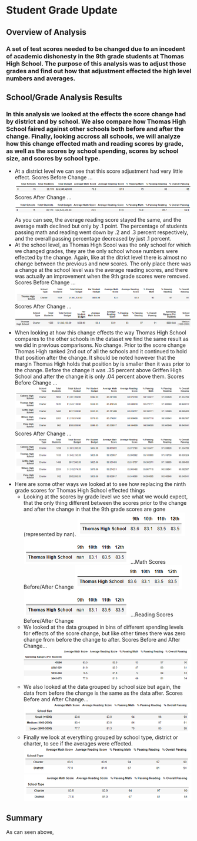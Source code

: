 # Student Grade Update
## Overview of Analysis

### A set of test scores needed to be changed due to an incedent of academic dishonesty in the 9th grade students at Thomas High School. The purpose of this analysis was to adjust those grades and find out how that adjustment effected the high level numbers and averages. 

## School/Grade Analysis Results

### In this analysis we looked at the effects the score change had by district and by school. We also compare how Thomas High School faired against other schools both before and after the change. Finally, looking accross all schools, we will analyze how this change effected math and reading scores by grade, as well as the scores by school spending, scores by school size, and scores by school type. 
  -  At a district level we can see that this score adjustment had very little effect. Scores Before Change ... ![District Level Before](Resources/DistrictSummary_Old.PNG) Scores After Change ... ![District Level Before](Resources/DistrictSummary_New.PNG) As you can see, the average reading score stayed the same, and the average math declined but only by .1 point. The percentage of students passing math and reading went down by .2 and .3 percent respectively, and the overall passing percentage decreased by just .1 percent.
  -  At the school level, as Thomas High Scool was the only school for which we changed grades, they are the only school whose numbers were effected by the change. Again, like at the ditrict level there is almost no change between the previous and new scores. The only place there was a change at the school level was the average reading scores, and there was actually an improvement when the 9th grade scores were removed. Scores Before Change ... ![School Level Before](Resources/SchoolSummary_Old.PNG) Scores After Change ... ![School Level After](Resources/SchoolSummary_New.PNG)
  -  When looking at how this change effects the way Thomas High School compares to the other schools in the dataset we find the same result as we did in previous comparisons. No change. Prior to the score change Thomas High ranked 2nd out of all the schools and it continued to hold that position after the change. It should be noted however that the margin Thomas High holds that position by is smaller then it was prior to the change. Before the change it was .35 percent above Griffen High School and after the change it is only .04 percent above them. Scores Before Change ... ![Top 5 Before](Resources/Top5_Old.PNG) Scores After Change ... ![Top 5 After](Resources/Top5_New.PNG)
  -  Here are some other ways we looked at to see how replacing the ninth grade scores for Thomas High School effected things
     *  Looking at the scores by grade level we see what we would expect, that the only thing different between the scores prior to the change and after the change in that the 9th grade scores are gone (represented by nan). ![Math By Grade Before](Resources/MathByGrade_Old.PNG) ![Math By Grade After](Resources/MathByGrade_New.PNG) ...Math Scores Before/After Change     ![Math By Grade Before](Resources/MathByGrade_Old.PNG) ![Math By Grade After](Resources/MathByGrade_New.PNG) ...Reading Scores Before/After Change 
     *  We looked at the data grouped in bins of different spending levels for effects of the score change, but like other times there was zero change from before the change to after. Scores Before and After Change...![Scores By Spending Before](Resources/ScoreBySpending_Old.PNG)
     *  We also looked at the data grouped by school size but again, the data from before the change is the same as the data after. Scores Before and After Change...![Scores By Spending Before](Resources/ScoreBySize_Old.PNG)
     *  Finally we look at everything grouped by school type, district or charter, to see if the averages were effected. ![Scores By Type Before](Resources/ScoreByType_Old.PNG)![Scores By Type Before](Resources/ScoreByType_New.PNG)

## Summary

  As can seen above, 

